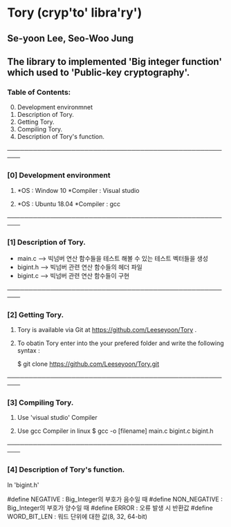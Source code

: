 # __Tory__ (cryp'to' libra'ry') 
## Se-yoon Lee, Seo-Woo Jung

## The library to implemented 'Big integer function' which used to 'Public-key cryptography'.


### Table of Contents:

0. Development environmnet
1. Description of Tory.
2. Getting Tory.
3. Compiling Tory.
4. Description of Tory's function.

─────────────────────────────────────────────────────

### [0] Development environment

1.
    *OS : Window 10
    *Compiler : Visual studio

2.
    *OS : Ubuntu 18.04
    *Compiler : gcc

─────────────────────────────────────────────────────

### [1] Description of Tory.

- main.c --> 빅넘버 연산 함수들을 테스트 해볼 수 있는 테스트 벡터들을 생성
- bigint.h --> 빅넘버 관련 연산 함수들의 헤더 파일
- bigint.c --> 빅넘버 관련 연산 함수들이 구현

─────────────────────────────────────────────────────

### [2] Getting Tory.

1. Tory is available via Git at https://github.com/Leeseyoon/Tory .

2. To obatin Tory enter into the your prefered folder and write the following syntax :

    $ git clone https://github.com/Leeseyoon/Tory.git

─────────────────────────────────────────────────────

### [3] Compiling Tory.

1. Use 'visual studio' Compiler

2. Use gcc Compiler in linux
    $ gcc -o [filename] main.c bigint.c bigint.h

─────────────────────────────────────────────────────
### [4] Description of Tory's function.

In 'bigint.h'

#define NEGATIVE : Big_Integer의 부호가 음수일 때 
#define NON_NEGATIVE : Big_Integer의 부호가 양수일 때 
#define ERROR : 오류 발생 시 반환값
#define WORD_BIT_LEN : 워드 단위에 대한 값(8, 32, 64-bit)

